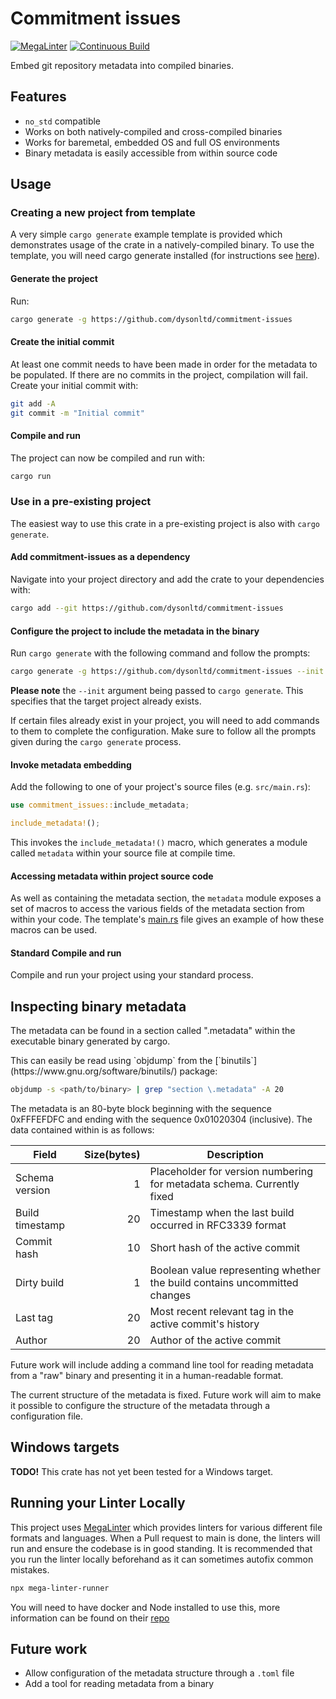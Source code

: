 # Commitment issues

[![MegaLinter](https://github.com/dysonltd/commitment-issues/actions/workflows/mega-linter.yaml/badge.svg)](https://github.com/dysonltd/commitment-issues/actions/workflows/mega-linter.yaml) [![Continuous Build](https://github.com/dysonltd/commitment-issues/actions/workflows/continuous-build.yaml/badge.svg)](https://github.com/dysonltd/commitment-issues/actions/workflows/continuous-build.yaml)

Embed git repository metadata into compiled binaries.

## Features

- `no_std` compatible
- Works on both natively-compiled and cross-compiled binaries
- Works for baremetal, embedded OS and full OS environments
- Binary metadata is easily accessible from within source code

## Usage

### Creating a new project from template

A very simple `cargo generate` example template is provided which demonstrates usage of the crate in a natively-compiled binary.
To use the template, you will need cargo generate installed (for instructions see [here](https://github.com/cargo-generate/cargo-generate/tree/main)).

#### Generate the project

Run:

```sh
cargo generate -g https://github.com/dysonltd/commitment-issues
```

#### Create the initial commit

At least one commit needs to have been made in order for the metadata to be populated.
If there are no commits in the project, compilation will fail.
Create your initial commit with:

```sh
git add -A
git commit -m "Initial commit"
```

#### Compile and run

The project can now be compiled and run with:

```sh
cargo run
```

### Use in a pre-existing project

The easiest way to use this crate in a pre-existing project is also with `cargo generate`.

#### Add commitment-issues as a dependency

Navigate into your project directory and add the crate to your dependencies with:

```sh
cargo add --git https://github.com/dysonltd/commitment-issues
```

#### Configure the project to include the metadata in the binary

Run `cargo generate` with the following command and follow the prompts:

```sh
cargo generate -g https://github.com/dysonltd/commitment-issues --init
```

**Please note** the `--init` argument being passed to `cargo generate`. This specifies that the target project already exists.

If certain files already exist in your project, you will need to add commands to them to complete the configuration.
Make sure to follow all the prompts given during the `cargo generate` process.

#### Invoke metadata embedding

Add the following to one of your project's source files (e.g. `src/main.rs`):

```rust
use commitment_issues::include_metadata;

include_metadata!();
```

This invokes the `include_metadata!()` macro, which generates a module called `metadata` within your source file at compile time.

#### Accessing metadata within project source code

As well as containing the metadata section, the `metadata` module exposes a set of macros to access the various fields of the metadata section from within your code.
The template's [main.rs](https://github.com/dysonltd/commitment-issues/blob/main/template/src/main.rs) file gives an example of how these macros can be used.

#### Standard Compile and run

Compile and run your project using your standard process.

## Inspecting binary metadata

The metadata can be found in a section called ".metadata" within the executable binary generated by cargo.
<!-- markdown-link-check-disable-line --> This can easily be read using `objdump` from the [`binutils`](https://www.gnu.org/software/binutils/) package:

```sh
objdump -s <path/to/binary> | grep "section \.metadata" -A 20
```

The metadata is an 80-byte block beginning with the sequence 0xFFFEFDFC and ending with the sequence 0x01020304 (inclusive).
The data contained within is as follows:

| Field           | Size(bytes) | Description                                                               |
|-----------------|------------:|---------------------------------------------------------------------------|
| Schema version  |           1 | Placeholder for version numbering for metadata schema. Currently fixed    |
| Build timestamp |          20 | Timestamp when the last build occurred in RFC3339 format                  |
| Commit hash     |          10 | Short hash of the active commit                                           |
| Dirty build     |           1 | Boolean value representing whether the build contains uncommitted changes |
| Last tag        |          20 | Most recent relevant tag in the active commit's history                   |
| Author          |          20 | Author of the active commit                                               |

Future work will include adding a command line tool for reading metadata from a "raw" binary and presenting it in a human-readable format.

The current structure of the metadata is fixed.
Future work will aim to make it possible to configure the structure of the metadata through a configuration file.

## Windows targets

**TODO!** This crate has not yet been tested for a Windows target.

## Running your Linter Locally

This project uses [MegaLinter](https://github.com/oxsecurity/megalinter) which provides linters for various different file formats and languages. When a Pull request to main is done, the linters will run and ensure the codebase is in good standing. It is recommended that you run the linter locally beforehand as it can sometimes autofix common mistakes.

```bash
npx mega-linter-runner
```

You will need to have docker and Node installed to use this, more information can be found on their [repo](https://github.com/oxsecurity/megalinter)

## Future work

- Allow configuration of the metadata structure through a `.toml` file
- Add a tool for reading metadata from a binary
